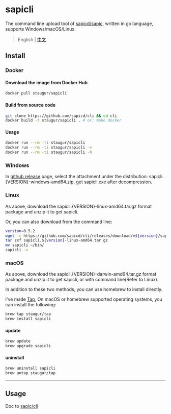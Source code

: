 # sapicli

The command line upload tool of [sapicd/sapic](https://github.com/sapicd/sapic),
written in go language, supports Windows/macOS/Linux.

> English | [中文](README-cn.md)

## Install

### Docker

#### Download the image from Docker Hub

```bash
docker pull staugur/sapicli
```

#### Build from source code

```bash
git clone https://github.com/sapicd/cli && cd cli
docker build -t staugur/sapicli . # or: make docker
```

#### Usage

```bash
docker run --rm -ti staugur/sapicli
docker run --rm -ti staugur/sapicli -v
docker run --rm -ti staugur/sapicli -h
```

### Windows

In [github release](https://github.com/sapicd/cli/releases) page,
select the attachment under the distribution:
sapicli.{VERSION}-windows-amd64.zip, get sapicli.exe after decompression.

### Linux

As above, download the sapicli.{VERSION}-linux-amd64.tar.gz format package
and unzip it to get sapicli.

Or, you can also download from the command line:

```bash
version=0.5.2
wget -c https://github.com/sapicd/cli/releases/download/v${version}/sapicli.${version}-linux-amd64.tar.gz
tar zxf sapicli.${version}-linux-amd64.tar.gz
mv sapicli ~/bin/
sapicli -v
```

### macOS

As above, download the sapicli.{VERSION}-darwin-amd64.tar.gz format package
and unzip it to get sapicli, or with command line(Refer to Linux).

In addition to these two methods, you can use homebrew to install directly.

I've made [Tap](https://github.com/staugur/homebrew-tap),
On macOS or homebrew supported operating systems,
you can install the following:

```bash
brew tap staugur/tap
brew install sapicli
```

#### update

```bash
brew update
brew upgrade sapicli
```

#### uninstall

```bash
brew uninstall sapicli
brew untap staugur/tap
```

------

## Usage

Doc to [sapic/cli](https://sapic.rtfd.vip/cli.html)

